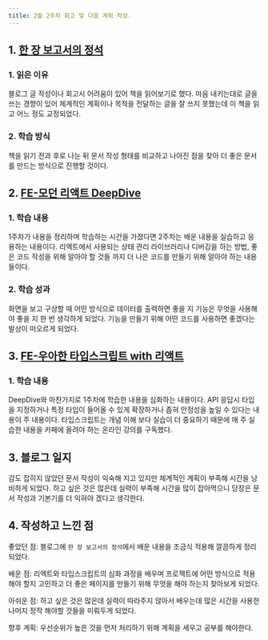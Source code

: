 ```yaml
---
title: 2월 2주차 회고 및 다음 계획 작성.
---
```


## 1. [한 장 보고서의 정석](../../docs-learn/category/한-장-보고서의-정석)

### 1. 읽은 이유 
블로그 글 작성이나 회고시 어려움이 있어 책을 읽어보기로 했다. 마음 내키는대로 글을 쓰는 경향이 있어 체계적인 계획이나 목적을 전달하는 
글을 잘 쓰지 못했는데 이 책을 읽고 어느 정도 교정되었다.
### 2. 학습 방식
책을 읽기 전과 후로 나눈 뒤 문서 작성 형태를 비교하고 나아진 점을 찾아 더 좋은 문서를 만드는 방식으로 진행할 것이다.

## 2. [FE-모던 리액트 DeepDive](../../docs-learn/category/모던-리액트-deep-dive)

### 1. 학습 내용
1주차가 내용을 정리하며 학습하는 시간을 가졌다면 2주차는 배운 내용을 실습하고 응용하는 내용이다. 리엑트에서 사용되는 상태 관리 라이브러리나 디버깅을 하는 방법,
좋은 코드 작성을 위해 알아야 할 것들 까지 더 나은 코드를 만들기 위해 알아야 하는 내용들이다.

### 2. 학습 성과
화면을 보고 구상할 때 어떤 방식으로 데이터를 출력하면 좋을 지 기능은 무엇을 사용해야 좋을 지 한 번 생각하게 되었다. 기능을 만들기 위해
어떤 코드를 사용하면 좋겠다는 발상이 떠오르게 되었다.

## 3. [FE-우아한 타입스크립트 with 리액트](../../docs-learn/category/우아한-타입스크립트-with-리액트)

### 1. 학습 내용 
DeepDive와 마찬가지로 1주차에 학습한 내용을 심화하는 내용이다. API 응답시 타입을 지정하거나 특정 타입이 들어올 수 있게 확장하거나 좁혀
안정성을 높일 수 있다는 내용이 주 내용이다. 타입스크립트는 개념 이해 보다 실습이 더 중요하기 때문에 매 주 실습한 내용을 카페에 올려야 하는 온라인 강의를 구독했다.

## 3. 블로그 일지
감도 잡히지 않았던 문서 작성이 익숙해 지고 있지만 체계적인 계획이 부족해 시간을 낭비하게 되었다. 하고 싶은 것은 많은데 실력이 부족해 시간을 많이 잡아먹으니 당장은 문서 작성과 기본기를 더 익혀야 겠다고 생각한다.

## 4. 작성하고 느낀 점
좋았던 점: 블로그에 `한 장 보고서의 정석`에서 배운 내용을 조금식 적용해 깔끔하게 정리되었다.

배운 점: 리엑트와 타입스크립트의 심화 과정을 배우며 프로젝트에 어떤 방식으로 적용해야 할지 고민하고 더 좋은 페이지를 만들기 위해 무엇을 해야 하는지 찾아보게 되었다.

아쉬운 점: 하고 싶은 것은 많은데 실력이 따라주지 않아서 배우는데 많은 시간을 사용한 나머지 정작 해야할 것들을 미뤄두게 되었다.

향후 계획: 우선순위가 높은 것을 먼저 처리하기 위해 계획을 세우고 공부를 해야한다.
